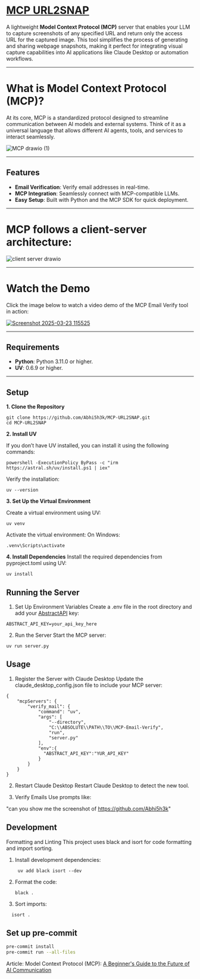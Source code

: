 # [MCP URL2SNAP](https://anthropic-mcp.hashnode.dev/model-context-protocol-mcp-a-beginners-guide-to-the-future-of-ai-communication)  

A lightweight **Model Context Protocol (MCP)** server that enables your LLM to capture screenshots of any specified URL and return only the access URL for the captured image. This tool simplifies the process of generating and sharing webpage snapshots, making it perfect for integrating visual capture capabilities into AI applications like Claude Desktop or automation workflows.

---

# What is Model Context Protocol (MCP)?
At its core, MCP is a standardized protocol designed to streamline communication between AI models and external systems. Think of it as a universal language that allows different AI agents, tools, and services to interact seamlessly.

![MCP drawio (1)](https://github.com/user-attachments/assets/567c5853-3e3c-49c5-bec2-07325f000be2)

---

## **Features**  
- **Email Verification**: Verify email addresses in real-time.  
- **MCP Integration**: Seamlessly connect with MCP-compatible LLMs.  
- **Easy Setup**: Built with Python and the MCP SDK for quick deployment.  

---

# MCP follows a client-server architecture:

![client server drawio](https://github.com/user-attachments/assets/1f7141c9-d96f-4a5d-a8ab-944b8daa81f4)

---

# Watch the Demo
Click the image below to watch a video demo of the MCP Email Verify tool in action:

[![Screenshot 2025-03-23 115525](https://github.com/user-attachments/assets/9604fef7-a4f4-4f38-81f1-883752498e1c)](https://youtu.be/Xv1YA5pXdqY)


---

## **Requirements**  
- **Python**: Python 3.11.0 or higher.  
- **UV**: 0.6.9 or higher.  

---
## **Setup**  

**1. Clone the Repository**  
```
git clone https://github.com/Abhi5h3k/MCP-URL2SNAP.git
cd MCP-URL2SNAP
```
**2. Install UV**
 
If you don’t have UV installed, you can install it using the following commands:
```
powershell -ExecutionPolicy ByPass -c "irm https://astral.sh/uv/install.ps1 | iex"
```
Verify the installation:
```
uv --version
```

**3. Set Up the Virtual Environment**

Create a virtual environment using UV:
```
uv venv
```
Activate the virtual environment:
On Windows:
```
.venv\Scripts\activate
```
**4. Install Dependencies** 
Install the required dependencies from pyproject.toml using UV:
```
uv install
```

## Running the Server
1. Set Up Environment Variables
Create a .env file in the root directory and add your [AbstractAPI](https://app.abstractapi.com/api/screenshot/tester) key:
```
ABSTRACT_API_KEY=your_api_key_here
```
2. Run the Server
Start the MCP server:
```
uv run server.py
```

## Usage

1. Register the Server with Claude Desktop
  Update the claude_desktop_config.json file to include your MCP server:
  
  ```
  {
      "mcpServers": {
          "verify_mail": {
              "command": "uv",
              "args": [
                  "--directory",
                  "C:\\ABSOLUTE\\PATH\\TO\\MCP-Email-Verify",
                  "run",
                  "server.py"
              ],
              "env":{
                "ABSTRACT_API_KEY":"YUR_API_KEY"
              }
          }
      }
  }
  ```


2. Restart Claude Desktop
  Restart Claude Desktop to detect the new tool.

3. Verify Emails
  Use prompts like:

  "can you show me the screenshot of https://github.com/Abhi5h3k"


## Development
Formatting and Linting
This project uses black and isort for code formatting and import sorting.

1. Install development dependencies:
   ```
    uv add black isort --dev
    ```
2. Format the code:
   ```
   black .
   ```
3. Sort imports:
  ```
    isort .
  ```


## Set up pre-commit
```bash
pre-commit install
pre-commit run --all-files
```


Article: Model Context Protocol (MCP): [A Beginner's Guide to the Future of AI Communication](https://anthropic-mcp.hashnode.dev/model-context-protocol-mcp-a-beginners-guide-to-the-future-of-ai-communication)
